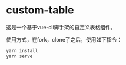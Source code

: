 # custom-table

这是一个基于vue-cli脚手架的自定义表格组件。

使用方式，在fork，clone了之后，使用如下指令：
```bash
yarn install
yarn serve
```
